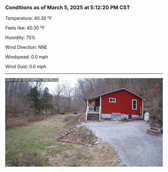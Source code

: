 ### Conditions as of March 5, 2025 at 5:12:20 PM CST 

Temperature: 40.30 &deg;F

Feels like: 40.30 &deg;F

Humidity: 75%

Wind Direction: NNE

Windspeed: 0.0 mph

Wind Gust: 0.0 mph

---

<img src="./images/latest.jpeg"/>

